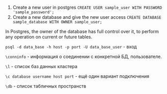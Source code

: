 1. Create a new user in postgres
`CREATE USER sample_user WITH PASSWORD 'sample_password';`
2. Create a new database and give the new user access
`CREATE DATABASE sample_database WITH OWNER sample_user;`

In Postgres, the owner of the database has full control over it, 
to perform any operation on current or future tables. 



`psql -d data_base -h host -p port -U data_base_user` - вход

`\conninfo` - информация о соединении с конкретной БД, пользователе.

`\l` - список баз данных кластера

`\c database username host port` - ещё один вариант подключения

`\db` - список табличных пространств
